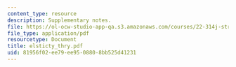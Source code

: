 ```yaml
---
content_type: resource
description: Supplementary notes.
file: https://ol-ocw-studio-app-qa.s3.amazonaws.com/courses/22-314j-structural-mechanics-in-nuclear-power-technology-fall-2006/81956f02ee79ee9508808bb525d41231_elsticty_thry.pdf
file_type: application/pdf
resourcetype: Document
title: elsticty_thry.pdf
uid: 81956f02-ee79-ee95-0880-8bb525d41231
---
```

